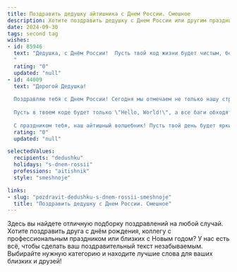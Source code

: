 ```yaml
---
title: Поздравить дедушку айтишника с Днем России. Смешное
description: Хотите поздравить дедушку с Днем России или другим праздником? Наш ИИ создаст незабываемое поздравление, а вы обязательно выделитесь среди других.  
date: 2024-09-30
tags: second tag
wishes:
- id: 85946
  text: "Дедушка, с Днём России!  Пусть твой код жизни будет чистым, без багов и ошибок, а производительность – зашкаливать на всех фронтах!  Желаю тебе стабильной связи с семьёй и чтобы \"система\" счастья работала без сбоев!  С праздником, наш главный айтишный дед!
  "
  rating: "0"
  updated: "null"
- id: 44009
  text: "Дорогой Дедушка!
  
  Поздравляю тебя с Днем России! Сегодня мы отмечаем не только нашу страну, но и все новые айтишные достижения: от умного дома до умного колена! Желаю, чтобы в твоей жизни всегда было больше \"включений\", чем \"выключений\", а проблемы решались так же быстро, как ты загружаешь свой любимый онлайн-кинотеатр!
  
  Пусть в твоем коде будет только \"Hello, World!\", а все баги обходят тебя стороной. Улыбайся вместе с пиратами интернета и помни, что у нас есть своя уникальная система: \"русский интернет\" – это когда Wi-Fi ловит даже там, где сигнал не ловит!
  
  С праздником тебя, наш айтишный волшебник! Пусть твой день будет ярким, как экран твоего компьютера в ночном режиме!"
  rating: "0"
  updated: "null"

selectedValues:
  recipients: "dedushku"
  holidays: "s-dnem-rossii"
  professions: "aitishnik"
  style: "smeshnoje"

links:
- slug: "pozdravit-dedushku-s-dnem-rossii-smeshnoje"
  title: "Поздравить дедушку с Днем России. Смешное"
---
```


Здесь вы найдете отличную подборку поздравлений на любой случай.
Хотите поздравить друга с днём рождения, коллегу с профессиональным праздником или близких с Новым годом? У нас есть всё, чтобы сделать ваш поздравительный текст незабываемым. Выбирайте нужную категорию и находите лучшие слова для ваших близких и друзей!
